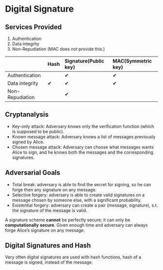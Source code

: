# Digital Signature

## Services Provided

1. Authentication
2. Data integrity
3. Non-Repudiation \(MAC does not provide this.\)

|  | Hash | Signature\(Public key\) | MAC\(Symmetric key\) |
| :--- | :--- | :--- | :--- |
| Authentication |  | ✔  | ✔  |
| Data integrity | ✔  | ✔  | ✔  |
| Non-Repudiation |  | ✔  |  |

## Cryptanalysis

* Key-only attack: Adversary knows only the verification function \(which is supposed to be public\).
* Known message attack: Adversary knows a list of messages previously signed by Alice. 
* Chosen message attack: Adversary can choose what messages wants Alice to sign, and he knows both the messages and the corresponding signatures.

## Adversarial Goals

* Total break: adversary is able to find the secret for signing, so he can forge then any signature on any message. 
* Selective forgery: adversary is able to create valid signatures on a message chosen by someone else, with a significant probability. 
* Existential forgery: adversary can create a pair \(message, signature\), s.t. the signature of the message is valid. 

A signature scheme **cannot** be perfectly secure; it can only be **computationally** **secure**. Given enough time and adversary can always forge Alice’s signature on any message.

## Digital Signatures and Hash

Very often digital signatures are used with hash functions, hash of a message is signed, instead of the message.

